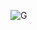![G](https://user-images.githubusercontent.com/88425424/195838306-a317321e-4287-40f3-a0cc-9f6cd66cb8c2.png)
